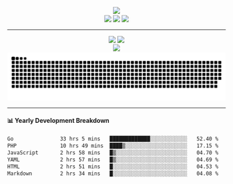 <p align="center">
  <img src="https://readme-typing-svg.herokuapp.com?font=Fira+Code&pause=1000&color=FF69B4&center=true&vCenter=true&width=435&lines=%F0%9F%8F%B3%EF%B8%8F%E2%80%8D%E2%9A%A7%EF%B8%8F+BaiYi's+GitHub+Profile+%F0%9F%8F%B3%EF%B8%8F%E2%80%8D%E2%9A%A7%EF%B8%8F" />
  <br>
  <a href="https://mtf.wiki/"><img src="https://img.shields.io/static/v1?label=Gender&message=Male-To-Female&color=ff69b4&style=for-the-badge" /></a>
  <a href="https://github.com/WhiteElytra"><img src="https://img.shields.io/github/followers/WhiteElytra?label=github%20followers&logo=github&style=for-the-badge" /></a>
  <a href="https://twitter.com/WhiteElytra"><img src="https://img.shields.io/twitter/follow/WhiteElytra?label=twitter%20%40WhiteElytra&logo=twitter&style=for-the-badge" /></a>
</p>

-----

<p align="center">
  <img src="https://github-readme-stats.vercel.app/api?username=WhiteElytra&count_private=true&show_icons=true&theme=buefy" width="400" />
  <img src="https://streak-stats.demolab.com/?user=WhiteElytra" width="400" />
  <br>
  <img src="https://activity-graph.herokuapp.com/graph?username=WhiteElytra&theme=minimal" />
  <br>
  <img src="https://github.com/WhiteElytra/WhiteElytra/raw/output/github-contribution-grid-snake.svg" />
</p>

-----

#### 📊 Yearly Development Breakdown

<!--START_SECTION:waka-->

```text
Go               33 hrs 5 mins   █████████████░░░░░░░░░░░░   52.40 %
PHP              10 hrs 49 mins  ████▒░░░░░░░░░░░░░░░░░░░░   17.15 %
JavaScript       2 hrs 58 mins   █▒░░░░░░░░░░░░░░░░░░░░░░░   04.70 %
YAML             2 hrs 57 mins   █▒░░░░░░░░░░░░░░░░░░░░░░░   04.69 %
HTML             2 hrs 51 mins   █░░░░░░░░░░░░░░░░░░░░░░░░   04.53 %
Markdown         2 hrs 34 mins   █░░░░░░░░░░░░░░░░░░░░░░░░   04.08 %
```

<!--END_SECTION:waka-->
